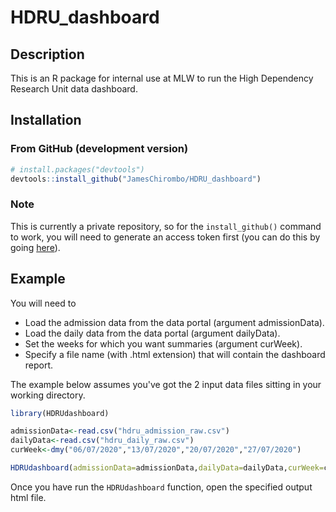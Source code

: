 # HDRU_dashboard

## Description

This is an R package for internal use at MLW to run the High Dependency Research Unit data dashboard.



## Installation

### From GitHub (development version)

``` r
# install.packages("devtools")
devtools::install_github("JamesChirombo/HDRU_dashboard")
```
### Note

This is currently a private repository, so for the `install_github()` command to work, you will need to generate an access token first (you can do this by going [here](https://github.com/settings/tokens)).

## Example

You will need to

* Load the admission data from the data portal (argument admissionData).
* Load the daily data from the data portal (argument dailyData).
* Set the weeks for which you want summaries (argument curWeek).
* Specify a file name (with .html extension) that will contain the dashboard report.

The example below assumes you've got the 2 input data files sitting in your working directory.

``` r
library(HDRUdashboard)

admissionData<-read.csv("hdru_admission_raw.csv")
dailyData<-read.csv("hdru_daily_raw.csv")
curWeek<-dmy("06/07/2020","13/07/2020","20/07/2020","27/07/2020")

HDRUdashboard(admissionData=admissionData,dailyData=dailyData,curWeek=curWeek,file.name="HDRUdashboard.html")
```

Once you have run the `HDRUdashboard` function, open the specified output html file.

